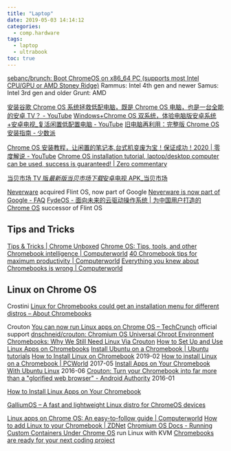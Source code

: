 ```yaml
---
title: "Laptop"
date: 2019-05-03 14:14:12
categories:
  - comp.hardware
tags:
  - laptop
  - ultrabook
toc: true
---
```


[sebanc/brunch: Boot ChromeOS on x86_64 PC (supports most Intel CPU/GPU or AMD Stoney Ridge)](https://github.com/sebanc/brunch)
Rammus: Intel 4th gen and newer
Samus: Intel 3rd gen and older
Grunt: AMD

[安装谷歌 Chrome OS 系统拯救低配电脑，既是 Chrome OS 电脑，也是一台全能的安卓 TV？ - YouTube](https://www.youtube.com/watch?v=xHi84yDVTGI)
[Windows+Chrome OS 双系统，体验电脑版安卓系统+安卓电视\_复活闲置低配置电脑 - YouTube](https://www.youtube.com/watch?v=7u9ke-oj3wc)
[旧电脑再利用：完整版 Chrome OS 安装指南 - 少数派](https://sspai.com/post/61056)

[Chrome OS 安装教程，让闲置的笔记本,台式机变废为宝！保证成功！2020 | 零度解说 - YouTube](https://www.youtube.com/watch?v=NqWw0Bu0S2s)
[Chrome OS installation tutorial, laptop/desktop computer can be used, success is guaranteed! | Zero commentary](https://www.freedidi.com/2020/10/05/chrome-os%E5%AE%89%E8%A3%85%E6%95%99%E7%A8%8B%EF%BC%8C%E7%AC%94%E8%AE%B0%E6%9C%AC-%E5%8F%B0%E5%BC%8F%E6%9C%BA%E9%83%BD%E5%8F%AF%E4%BB%A5%EF%BC%8C%E4%BF%9D%E8%AF%81%E6%88%90%E5%8A%9F%EF%BC%81/)

[当贝市场 TV 版*最新版当贝市场下载*安卓电视 APK\_当贝市场](https://m.dangbei.com/wap-view-463.html)

[Neverware](https://www.neverware.com/#intro) acquired Flint OS, now part of Google
[Neverware is now part of Google - FAQ](https://cloudreadykb.neverware.com/s/article/Neverware-is-now-part-of-Google-FAQ)
[FydeOS - 面向未来的云驱动操作系统 | 为中国用户打造的 Chrome OS](https://fydeos.com/) successor of Flint OS

## Tips and Tricks

[Tips & Tricks | Chrome Unboxed](https://chromeunboxed.com/tips-tricks/)
[Chrome OS: Tips, tools, and other Chromebook intelligence | Computerworld](https://www.computerworld.com/article/3280924/chrome-os/chrome-os-tips-tools-chromebook-intelligence.html)
[40 Chromebook tips for maximum productivity | Computerworld](https://www.computerworld.com/article/3237230/chromebooks/chromebook-tips-for-maximum-productivity.html)
[Everything you knew about Chromebooks is wrong | Computerworld](https://www.computerworld.com/article/3276329/chrome-os/everything-you-knew-about-chromebooks-is-wrong.html)

## Linux on Chrome OS

Crostini
[Linux for Chromebooks could get an installation menu for different distros – About Chromebooks](https://www.aboutchromebooks.com/news/crostini-linux-for-chromebooks-distro-menu-debian-fedora-ubuntu/)

Crouton
[You can now run Linux apps on Chrome OS – TechCrunch](https://techcrunch.com/2018/05/08/you-can-now-run-linux-apps-on-chrome-os/) official support
[dnschneid/crouton: Chromium OS Universal Chroot Environment](https://github.com/dnschneid/crouton)
[Chromebooks: Why We Still Need Linux Via Crouton](https://chromeunboxed.com/chromebooks-need-ubuntu-linux-crouton/)
[How to Set Up and Use Linux Apps on Chromebooks](https://www.howtogeek.com/363331/how-to-set-up-and-use-linux-apps-on-chrome-os/)
[Install Ubuntu on a Chromebook | Ubuntu tutorials](https://tutorials.ubuntu.com/tutorial/install-ubuntu-on-chromebook)
[How to Install Linux on Chromebook](https://www.fossmint.com/install-linux-on-chromebook/) 2019-02
[How to install Linux on a Chromebook | PCWorld](http://www.pcworld.com/article/3187441/computers/how-to-install-linux-on-a-chromebook.html) 2017-05
[Install Apps on Your Chromebook With Ubuntu Linux](https://chromeunboxed.com/install-native-apps-on-your-chromebook-with-ubuntu-linux/) 2016-06
[Crouton: Turn your Chromebook into far more than a "glorified web browser" - Android Authority](https://www.androidauthority.com/crouton-turn-your-chromebook-into-far-more-than-a-glorified-web-browser-663044/) 2016-01

[How to Install Linux Apps on Your Chromebook](https://www.fossmint.com/install-linux-apps-on-chromebook/)

[GalliumOS – A fast and lightweight Linux distro for ChromeOS devices](https://galliumos.org/)

[Linux apps on Chrome OS: An easy-to-follow guide | Computerworld](https://www.computerworld.com/article/3314739/chrome-os/how-to-use-linux-apps-on-chrome-os.html)
[​How to add Linux to your Chromebook | ZDNet](https://www.zdnet.com/article/how-to-add-linux-to-your-chromebook/)
[Chromium OS Docs - Running Custom Containers Under Chrome OS](https://chromium.googlesource.com/chromiumos/docs/+/master/containers_and_vms.md#Overview) run Linux with KVM
[Chromebooks are ready for your next coding project](https://www.blog.google/products/chromebooks/linux-on-chromebooks/)
